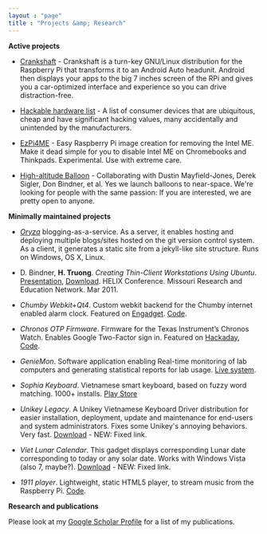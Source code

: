 ```yaml
---
layout : "page"
title : "Projects &amp; Research"
---
```


**Active projects**

- [Crankshaft](http://getcrankshaft.com) - Crankshaft is a turn-key GNU/Linux distribution for the Raspberry Pi that transforms it to an Android Auto headunit. Android then displays your apps to the big 7 inches screen of the RPi and gives you a car-optimized interface and experience so you can drive distraction-free. 

- [Hackable hardware list](/hackable.html) - A list of consumer devices that are ubiquitous, cheap and have significant hacking values, many accidentally and unintended by the manufacturers.

- [EzPi4ME](https://github.com/htruong/ezpi4me) - Easy Raspberry Pi image creation for removing the Intel ME. Make it dead simple for you to disable Intel ME on Chromebooks and Thinkpads. Experimental. Use with extreme care.

- [High-altitude Balloon](http://hab.education/) - Collaborating with Dustin Mayfield-Jones, Derek Sigler, Don Bindner, et al. Yes we launch balloons to near-space. We're looking for people with the same passion: If you are interested, we are pretty open to anyone.

**Minimally maintained projects**

- [*Oryza*](https://github.com/htruong/oryza) blogging-as-a-service. As a server, it enables hosting and deploying multiple blogs/sites hosted on the git version control system. As a client, it generates a static site from a jekyll-like site structure. Runs on Windows, OS X, Linux. 

- D. Bindner, **H. Truong**. *Creating Thin-Client Workstations Using Ubuntu*. [Presentation](http://talc.truman.edu/iso/truck-its/Helix-2011.pdf), [Download](http://talc.truman.edu/iso/truck-its/). HELIX Conference. Missouri Research and Education Network. Mar 2011.

- *Chumby Webkit+Qt4*. Custom webkit backend for the Chumby internet enabled alarm clock. Featured on [Engadget](http://www.engadget.com/2012/05/31/developer-runs-webkit-on-chumby/). [Code](https://github.com/htruong/chumbyqt4).

- *Chronos OTP Firmware*. Firmware for the Texas Instrument’s Chronos Watch. Enables Google
Two-Factor sign in. Featured on [Hackaday](http://hackaday.com/2011/02/27/google-two-factor-authentication-in-a-wristwatch/),
[Code](https://github.com/htruong/chronos-otp).

- *GenieMon*. Software application enabling Real-time monitoring of lab computers and generating statistical reports for lab usage. [Live system](http://trulabs.truman.edu/geniemon/).

- *Sophia Keyboard*. Vietnamese smart keyboard, based on fuzzy word matching. 1000+ installs. [Play Store](https://play.google.com/store/apps/details?id=com.htruong.inputmethod.latin)

- *Unikey Legacy*. A Unikey Vietnamese Keyboard Driver distribution for
easier installation, deployment, update and maintenance for end-users
and system administrators. Fixes some Unikey's annoying behaviors. Very fast. [Download](/downloads/UnikeyLegacy.msi) - NEW: Fixed link.

- *Viet Lunar Calendar*. This gadget displays corresponding Lunar date corresponding to today or any solar date. Works with Windows Vista (also 7, maybe?). [Download](/downloads/VietnameseLunarCalendar.gadget) - NEW: Fixed link.

- *1911 player*. Lightweight, static HTML5 player, to stream music from the Raspberry Pi. [Code](https://github.com/htruong/1911-player).


**Research and publications**

Please look at my [Google Scholar Profile](https://scholar.google.com/citations?user=ZTuFnawAAAAJ&hl=en&oi=sra) for a list of my publications.

